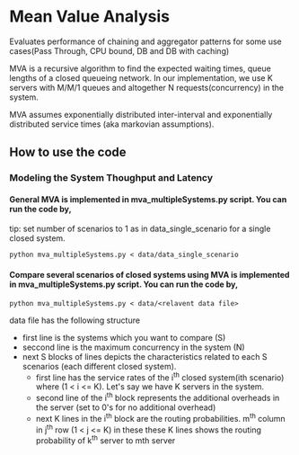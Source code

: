 # Mean Value Analysis
Evaluates performance of chaining and aggregator patterns for some use cases(Pass Through, CPU bound, DB and DB with caching)

MVA is a recursive algorithm to find the expected waiting times, queue lengths of a  closed queueing network. In our implementation, we use K servers with M/M/1 queues and altogether N requests(concurrency) in the system. 

MVA assumes exponentially distributed inter-interval and exponentially distributed service times (aka markovian assumptions).

## How to use the code

### Modeling the System Thoughput and Latency

#### General MVA is implemented in mva_multipleSystems.py script. You can run the code by,

tip: set number of scenarios to 1 as in data_single_scenario for a single closed system.

`python mva_multipleSystems.py < data/data_single_scenario`


#### Compare several scenarios of closed systems using MVA is implemented in mva_multipleSystems.py script. You can run the code by,

`python mva_multipleSystems.py < data/<relavent data file>`

data file has the following structure

- first line is the systems which you want to compare (S)
- seccond line is the maximum concurrency in the system (N)
- next S blocks of lines depicts the characteristics related to each S scenarios (each different closed system).
    - first line has the service rates of the i<sup>th</sup> closed system(ith scenario) where (1 < i <= K). Let's say we have K servers in the system.
    - second line of the i<sup>th</sup> block represents the additional overheads in the server (set to 0's for no additional overhead)
    - next K lines in the i<sup>th</sup> block are the routing probabilities. m<sup>th</sup> column in j<sup>th</sup> row (1 < j <= K) in these these K lines shows the routing probability of k<sup>th</sup> server to mth server
